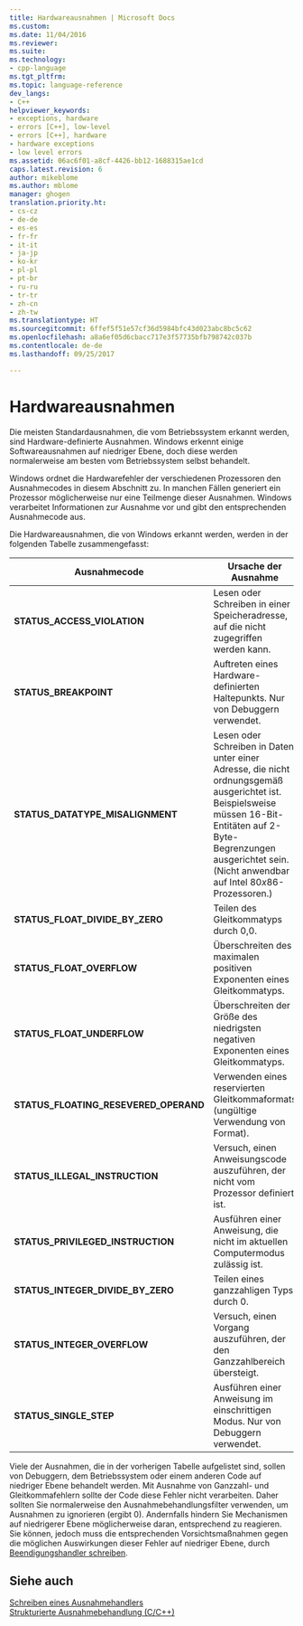 ```yaml
---
title: Hardwareausnahmen | Microsoft Docs
ms.custom: 
ms.date: 11/04/2016
ms.reviewer: 
ms.suite: 
ms.technology:
- cpp-language
ms.tgt_pltfrm: 
ms.topic: language-reference
dev_langs:
- C++
helpviewer_keywords:
- exceptions, hardware
- errors [C++], low-level
- errors [C++], hardware
- hardware exceptions
- low level errors
ms.assetid: 06ac6f01-a8cf-4426-bb12-1688315ae1cd
caps.latest.revision: 6
author: mikeblome
ms.author: mblome
manager: ghogen
translation.priority.ht:
- cs-cz
- de-de
- es-es
- fr-fr
- it-it
- ja-jp
- ko-kr
- pl-pl
- pt-br
- ru-ru
- tr-tr
- zh-cn
- zh-tw
ms.translationtype: HT
ms.sourcegitcommit: 6ffef5f51e57cf36d5984bfc43d023abc8bc5c62
ms.openlocfilehash: a8a6ef05d6cbacc717e3f57735bfb798742c037b
ms.contentlocale: de-de
ms.lasthandoff: 09/25/2017

---
```

# <a name="hardware-exceptions"></a>Hardwareausnahmen
Die meisten Standardausnahmen, die vom Betriebssystem erkannt werden, sind Hardware-definierte Ausnahmen. Windows erkennt einige Softwareausnahmen auf niedriger Ebene, doch diese werden normalerweise am besten vom Betriebssystem selbst behandelt.  
  
 Windows ordnet die Hardwarefehler der verschiedenen Prozessoren den Ausnahmecodes in diesem Abschnitt zu. In manchen Fällen generiert ein Prozessor möglicherweise nur eine Teilmenge dieser Ausnahmen. Windows verarbeitet Informationen zur Ausnahme vor und gibt den entsprechenden Ausnahmecode aus.  
  
 Die Hardwareausnahmen, die von Windows erkannt werden, werden in der folgenden Tabelle zusammengefasst:  
  
|Ausnahmecode|Ursache der Ausnahme|  
|--------------------|------------------------|  
|**STATUS_ACCESS_VIOLATION**|Lesen oder Schreiben in einer Speicheradresse, auf die nicht zugegriffen werden kann.|  
|**STATUS_BREAKPOINT**|Auftreten eines Hardware-definierten Haltepunkts. Nur von Debuggern verwendet.|  
|**STATUS_DATATYPE_MISALIGNMENT**|Lesen oder Schreiben in Daten unter einer Adresse, die nicht ordnungsgemäß ausgerichtet ist. Beispielsweise müssen 16-Bit-Entitäten auf 2-Byte-Begrenzungen ausgerichtet sein. (Nicht anwendbar auf Intel 80*x*86-Prozessoren.)|  
|**STATUS_FLOAT_DIVIDE_BY_ZERO**|Teilen des Gleitkommatyps durch 0,0.|  
|**STATUS_FLOAT_OVERFLOW**|Überschreiten des maximalen positiven Exponenten eines Gleitkommatyps.|  
|**STATUS_FLOAT_UNDERFLOW**|Überschreiten der Größe des niedrigsten negativen Exponenten eines Gleitkommatyps.|  
|**STATUS_FLOATING_RESEVERED_OPERAND**|Verwenden eines reservierten Gleitkommaformats (ungültige Verwendung von Format).|  
|**STATUS_ILLEGAL_INSTRUCTION**|Versuch, einen Anweisungscode auszuführen, der nicht vom Prozessor definiert ist.|  
|**STATUS_PRIVILEGED_INSTRUCTION**|Ausführen einer Anweisung, die nicht im aktuellen Computermodus zulässig ist.|  
|**STATUS_INTEGER_DIVIDE_BY_ZERO**|Teilen eines ganzzahligen Typs durch 0.|  
|**STATUS_INTEGER_OVERFLOW**|Versuch, einen Vorgang auszuführen, der den Ganzzahlbereich übersteigt.|  
|**STATUS_SINGLE_STEP**|Ausführen einer Anweisung im einschrittigen Modus. Nur von Debuggern verwendet.|  
  
 Viele der Ausnahmen, die in der vorherigen Tabelle aufgelistet sind, sollen von Debuggern, dem Betriebssystem oder einem anderen Code auf niedriger Ebene behandelt werden. Mit Ausnahme von Ganzzahl- und Gleitkommafehlern sollte der Code diese Fehler nicht verarbeiten. Daher sollten Sie normalerweise den Ausnahmebehandlungsfilter verwenden, um Ausnahmen zu ignorieren (ergibt 0). Andernfalls hindern Sie Mechanismen auf niedrigerer Ebene möglicherweise daran, entsprechend zu reagieren. Sie können, jedoch muss die entsprechenden Vorsichtsmaßnahmen gegen die möglichen Auswirkungen dieser Fehler auf niedriger Ebene, durch [Beendigungshandler schreiben](../cpp/writing-a-termination-handler.md).  
  
## <a name="see-also"></a>Siehe auch  
 [Schreiben eines Ausnahmehandlers](../cpp/writing-an-exception-handler.md)   
 [Strukturierte Ausnahmebehandlung (C/C++)](../cpp/structured-exception-handling-c-cpp.md)
